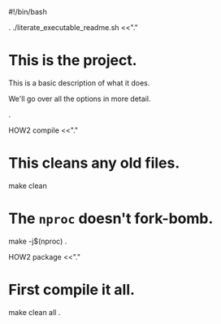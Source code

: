 #!/bin/bash

. ./literate_executable_readme.sh <<"."
# This is the project.

This is a basic description of what it does.

We'll go over all the options in more detail.

.

HOW2 compile <<"."
# This cleans any old files.
make clean

# The `nproc` doesn't fork-bomb.
make -j$(nproc)
.


HOW2 package <<"."

# First compile it all.
make clean all
.
